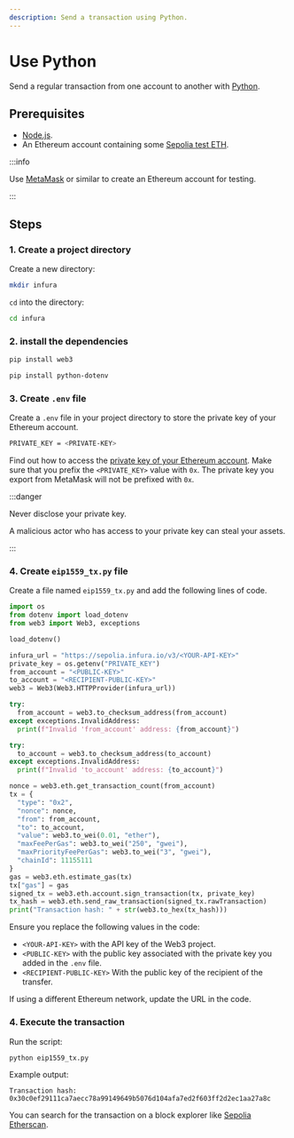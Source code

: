 ```yaml
---
description: Send a transaction using Python.
---
```


# Use Python

Send a regular transaction from one account to another with [Python](https://www.python.org/).

## Prerequisites

- [Node.js](https://nodejs.org/en/download/).
- An Ethereum account containing some [Sepolia test ETH](https://www.infura.io/faucet).

:::info

Use [MetaMask](https://metamask.io) or similar to create an Ethereum account for testing.

:::

## Steps

### 1. Create a project directory

Create a new directory:

```bash
mkdir infura
```

`cd` into the directory:

```bash
cd infura
```

### 2. install the dependencies

```bash
pip install web3
```

```bash
pip install python-dotenv
```

### 3. Create `.env` file

Create a `.env` file in your project directory to store the private key of your Ethereum account.

```bash
PRIVATE_KEY = <PRIVATE-KEY>
```

Find out how to access the [private key of your Ethereum account](https://metamask.zendesk.com/hc/en-us/articles/360015289632-How-to-Export-an-Account-Private-Key). Make sure that you prefix the `<PRIVATE_KEY>` value with `0x`. The
private key you export from MetaMask will not be prefixed with `0x`.

:::danger

Never disclose your private key.

A malicious actor who has access to your private key can steal your assets.

:::

### 4. Create `eip1559_tx.py` file

Create a file named `eip1559_tx.py` and add the following lines of code.

```python
import os
from dotenv import load_dotenv
from web3 import Web3, exceptions

load_dotenv()

infura_url = "https://sepolia.infura.io/v3/<YOUR-API-KEY>"
private_key = os.getenv("PRIVATE_KEY")
from_account = "<PUBLIC-KEY>"
to_account = "<RECIPIENT-PUBLIC-KEY>"
web3 = Web3(Web3.HTTPProvider(infura_url))

try:
  from_account = web3.to_checksum_address(from_account)
except exceptions.InvalidAddress:
  print(f"Invalid 'from_account' address: {from_account}")

try:
  to_account = web3.to_checksum_address(to_account)
except exceptions.InvalidAddress:
  print(f"Invalid 'to_account' address: {to_account}")

nonce = web3.eth.get_transaction_count(from_account)
tx = {
  "type": "0x2",
  "nonce": nonce,
  "from": from_account,
  "to": to_account,
  "value": web3.to_wei(0.01, "ether"),
  "maxFeePerGas": web3.to_wei("250", "gwei"),
  "maxPriorityFeePerGas": web3.to_wei("3", "gwei"),
  "chainId": 11155111
}
gas = web3.eth.estimate_gas(tx)
tx["gas"] = gas
signed_tx = web3.eth.account.sign_transaction(tx, private_key)
tx_hash = web3.eth.send_raw_transaction(signed_tx.rawTransaction)
print("Transaction hash: " + str(web3.to_hex(tx_hash)))
```

Ensure you replace the following values in the code:

- `<YOUR-API-KEY>` with the API key of the Web3 project.
- `<PUBLIC-KEY>` with the public key associated with the private key you added in the `.env` file.
- `<RECIPIENT-PUBLIC-KEY>` With the public key of the recipient of the transfer.

If using a different Ethereum network, update the URL in the code.

### 4. Execute the transaction

Run the script:

```bash
python eip1559_tx.py
```

Example output:

```
Transaction hash: 0x30c0ef29111ca7aecc78a99149649b5076d104afa7ed2f603ff2d2ec1aa27a8c
```

You can search for the transaction on a block explorer like [Sepolia Etherscan](https://sepolia.etherscan.io/tx/0x28e414889b47ba43b00086bc3ae42ea4ea521739f77b78afcaefb1b7fe42e955).
